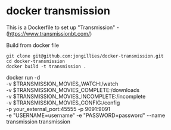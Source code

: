 # docker transmission

This is a Dockerfile to set up "Transmission" - (https://www.transmissionbt.com/)

Build from docker file

```
git clone git@github.com:jongillies/docker-transmission.git
cd docker-transmission
docker build -t transmission .
```


docker run -d \
    -v $TRANSMISSION_MOVIES_WATCH:/watch \
    -v $TRANSMISSION_MOVIES_COMPLETE:/downloads \
    -v $TRANSMISSION_MOVIES_INCOMPLETE:/incomplete \
    -v $TRANSMISSION_MOVIES_CONFIG:/config  \
    -p your_external_port:45555 -p 9091:9091 \
    -e "USERNAME=username" -e "PASSWORD=password" --name transmission transmission

